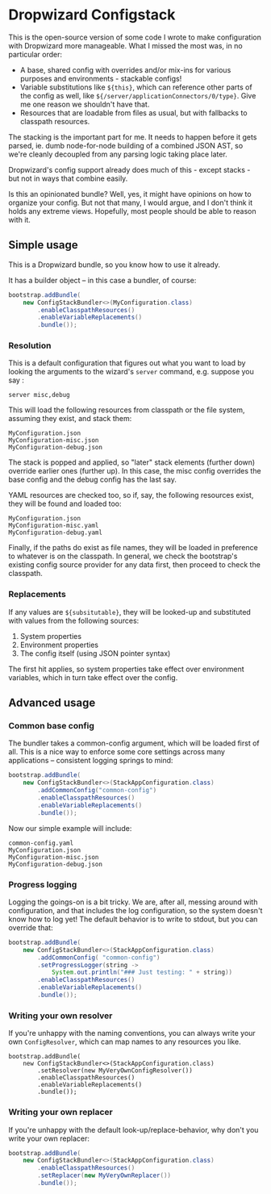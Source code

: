 # Dropwizard Configstack

This is the open-source version of some code I wrote to make
configuration with Dropwizard more manageable. What I missed the most
was, in no particular order:

* A base, shared config with overrides and/or mix-ins for various
  purposes and environments - stackable configs!
* Variable substitutions like `${this}`, which can reference other
  parts of the config as well, like
  `${/server/applicationConnectors/0/type}`.  Give me one reason we
  shouldn't have that.
* Resources that are loadable from files as usual, but with
  fallbacks to classpath resources.

The stacking is the important part for me.  It needs to happen before
it gets parsed, ie. dumb node-for-node building of a combined JSON AST,
so we're cleanly decoupled from any parsing logic taking place later.

Dropwizard's config support already does much of this - except stacks -
but not in ways that combine easily.

Is this an opinionated bundle? Well, yes, it might have opinions on
how to organize your config. But not that many, I would argue, and I
don't think it holds any extreme views. Hopefully, most people should
be able to reason with it.

## Simple usage

This is a Dropwizard bundle, so you know how to use it already.

It has a builder object – in this case a bundler, of course:

```java
bootstrap.addBundle(
    new ConfigStackBundler<>(MyConfiguration.class)
        .enableClasspathResources()
        .enableVariableReplacements()
        .bundle());
```


### Resolution

This is a default configuration that figures out what you want to load
by looking the arguments to the wizard's `server` command, e.g. suppose
you say :

```
server misc,debug
```

This will load the following resources from classpath or the file
system, assuming they exist, and stack them:

```
MyConfiguration.json
MyConfiguration-misc.json
MyConfiguration-debug.json
```

The stack is popped and applied, so "later" stack elements (further
down) override earlier ones (further up). In this case, the misc
config overrides the base config and the debug config has the last
say.

YAML resources are checked too, so if, say, the following resources
exist, they will be found and loaded too:

```
MyConfiguration.json
MyConfiguration-misc.yaml
MyConfiguration-debug.yaml
```

Finally, if the paths do exist as file names, they will be loaded in
preference to whatever is on the classpath. In general, we
check the bootstrap's existing config source provider for any data
first, then proceed to check the classpath.

### Replacements

If any values are ``${subsitutable}``, they will be looked-up and
substituted with values from the following sources:

1. System properties
1. Environment properties
1. The config itself (using JSON pointer syntax)

The first hit applies, so system properties take effect over environment
variables, which in turn take effect over the config.

## Advanced usage

### Common base config

The bundler takes a common-config argument, which will be loaded
first of all. This is a nice way to enforce some core settings across
many applications – consistent logging springs to mind:

```java
bootstrap.addBundle(
    new ConfigStackBundler<>(StackAppConfiguration.class)
        .addCommonConfig("common-config")
        .enableClasspathResources()
        .enableVariableReplacements()
        .bundle());
```

Now our simple example will include:

```
common-config.yaml
MyConfiguration.json
MyConfiguration-misc.json
MyConfiguration-debug.json
```

### Progress logging

Logging the goings-on is a bit tricky. We are, after all,
messing around with configuration, and that includes the log
configuration, so the system doesn't know how to log yet!
The default behavior is to write to stdout, but you can override that:

```java
bootstrap.addBundle(
    new ConfigStackBundler<>(StackAppConfiguration.class)
        .addCommonConfig( "common-config")
        .setProgressLogger(string ->
            System.out.println("### Just testing: " + string))
        .enableClasspathResources()
        .enableVariableReplacements()
        .bundle());
```

### Writing your own resolver

If you're unhappy with the naming conventions, you can always
write your own ```ConfigResolver```, which can map names to any
resources you like.

```
bootstrap.addBundle(
    new ConfigStackBundler<>(StackAppConfiguration.class)
        .setResolver(new MyVeryOwnConfigResolver())
        .enableClasspathResources()
        .enableVariableReplacements()
        .bundle());
```

### Writing your own replacer

If you're unhappy with the default look-up/replace-behavior, why
don't you write your own replacer:

```java
bootstrap.addBundle(
    new ConfigStackBundler<>(StackAppConfiguration.class)
        .enableClasspathResources()
        .setReplacer(new MyVeryOwnReplacer())
        .bundle());
```
